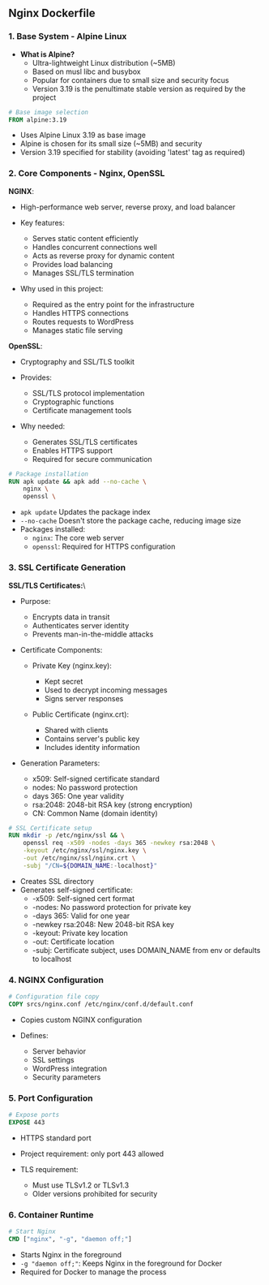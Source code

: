 ## Nginx Dockerfile

### 1. Base System - Alpine Linux

- **What is Alpine?**
    - Ultra-lightweight Linux distribution (~5MB)
    - Based on musl libc and busybox
    - Popular for containers due to small size and security focus
    - Version 3.19 is the penultimate stable version as required by the project

```dockerfile
# Base image selection
FROM alpine:3.19
```
- Uses Alpine Linux 3.19 as base image
- Alpine is chosen for its small size (~5MB) and security
- Version 3.19 specified for stability (avoiding 'latest' tag as required)


### 2. Core Components - Nginx, OpenSSL

**NGINX**:

- High-performance web server, reverse proxy, and load balancer
- Key features:

    - Serves static content efficiently
    - Handles concurrent connections well
    - Acts as reverse proxy for dynamic content
    - Provides load balancing
    - Manages SSL/TLS termination

- Why used in this project:

    - Required as the entry point for the infrastructure
    - Handles HTTPS connections
    - Routes requests to WordPress
    - Manages static file serving

**OpenSSL**:

- Cryptography and SSL/TLS toolkit
- Provides:
    - SSL/TLS protocol implementation
    - Cryptographic functions
    - Certificate management tools

- Why needed:
    - Generates SSL/TLS certificates
    - Enables HTTPS support
    - Required for secure communication

```dockerfile
# Package installation
RUN apk update && apk add --no-cache \
    nginx \
    openssl \
```
- `apk update` Updates the package index
- `--no-cache` Doesn't store the package cache, reducing image size
- Packages installed:
    - `nginx`: The core web server
    - `openssl`: Required for HTTPS configuration


### 3. SSL Certificate Generation

**SSL/TLS Certificates:**\

- Purpose:

    - Encrypts data in transit
    - Authenticates server identity
    - Prevents man-in-the-middle attacks

- Certificate Components:

    - Private Key (nginx.key):

        - Kept secret
        - Used to decrypt incoming messages
        - Signs server responses

    - Public Certificate (nginx.crt):

        - Shared with clients
        - Contains server's public key
        - Includes identity information

- Generation Parameters:
    - x509: Self-signed certificate standard
    - nodes: No password protection
    - days 365: One year validity
    - rsa:2048: 2048-bit RSA key (strong encryption)
    - CN: Common Name (domain identity)

```dockerfile
# SSL Certificate setup
RUN mkdir -p /etc/nginx/ssl && \
    openssl req -x509 -nodes -days 365 -newkey rsa:2048 \
    -keyout /etc/nginx/ssl/nginx.key \
    -out /etc/nginx/ssl/nginx.crt \
    -subj "/CN=${DOMAIN_NAME:-localhost}"
```

- Creates SSL directory
- Generates self-signed certificate:
  - -x509: Self-signed cert format
  - -nodes: No password protection for private key
  - -days 365: Valid for one year
  - -newkey rsa:2048: New 2048-bit RSA key
  - -keyout: Private key location
  - -out: Certificate location
  - -subj: Certificate subject, uses DOMAIN_NAME from env or defaults to localhost

### 4. NGINX Configuration

```dockerfile
# Configuration file copy
COPY srcs/nginx.conf /etc/nginx/conf.d/default.conf
```

- Copies custom NGINX configuration
- Defines:

    - Server behavior
    - SSL settings
    - WordPress integration
    - Security parameters


### 5. Port Configuration

```dockerfile
# Expose ports
EXPOSE 443
```
- HTTPS standard port
- Project requirement: only port 443 allowed
- TLS requirement:

    - Must use TLSv1.2 or TLSv1.3
    - Older versions prohibited for security

### 6. Container Runtime

```dockerfile
# Start Nginx
CMD ["nginx", "-g", "daemon off;"]
```
- Starts Nginx in the foreground
- `-g "daemon off;"`: Keeps Nginx in the foreground for Docker
- Required for Docker to manage the process